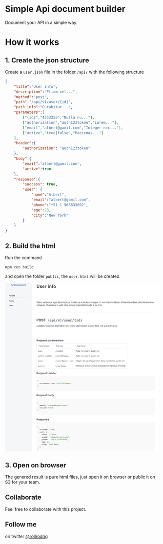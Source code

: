 # Simple Api document builder
Document your API in a simple way.

# How it works
## 1. Create the json structure
Create a `user.json` file in the folder `/api/` with the following structure
```json
{
    "title":"User info",
    "description":"Etiam vel...",
    "method":"post",
    "path":"/api/v1/user/{id}",
    "path_info":"Curabitur...",
    "parameters":[
        ["{id}","4553356","Nulla nu..."],
        ["authorization","auth123token","Lorem..."],
        ["email","albert@gamil.com","Integer nec..."],
        ["active","true|false","Maecenas..."]
    ],
    "header":{
        "authorization": "auth123token"
    },
    "body":{
        "email":"albert@gamil.com",
        "active":true
    },
    "response":{
        "success": true,
        "user": {
            "name":"Albert",
            "email":"albert@gamil.com",
            "phone":"+51 1 568833002",
            "age":23,
            "city":"New York"
        }
    }
}
```

## 2. Build the html
Run the command 
```npm
npm run build
```
and open the folder `public`, the `user.html` will be created.

![Html generated screenshot example](example_user.png?raw=true "Html generated screenshot example")

## 3. Open on browser
The genered result is pure html files, just open it on browser or public it on S3 for your team.

## Collaborate
Feel free to collaborate with this project.

## Follow me
on twitter [@rollrodrig](https://twitter.com/rollrodrig)